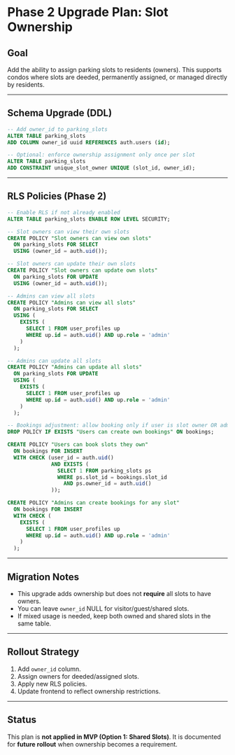 <!-- `/docs/phase2-slot-ownership.md` -->

# Phase 2 Upgrade Plan: Slot Ownership

## Goal
Add the ability to assign parking slots to residents (owners). This supports condos where slots are deeded, permanently assigned, or managed directly by residents.

---

## Schema Upgrade (DDL)

```sql
-- Add owner_id to parking_slots
ALTER TABLE parking_slots
ADD COLUMN owner_id uuid REFERENCES auth.users (id);

-- Optional: enforce ownership assignment only once per slot
ALTER TABLE parking_slots
ADD CONSTRAINT unique_slot_owner UNIQUE (slot_id, owner_id);
````

---

## RLS Policies (Phase 2)

```sql
-- Enable RLS if not already enabled
ALTER TABLE parking_slots ENABLE ROW LEVEL SECURITY;

-- Slot owners can view their own slots
CREATE POLICY "Slot owners can view own slots"
  ON parking_slots FOR SELECT
  USING (owner_id = auth.uid());

-- Slot owners can update their own slots
CREATE POLICY "Slot owners can update own slots"
  ON parking_slots FOR UPDATE
  USING (owner_id = auth.uid());

-- Admins can view all slots
CREATE POLICY "Admins can view all slots"
  ON parking_slots FOR SELECT
  USING (
    EXISTS (
      SELECT 1 FROM user_profiles up
      WHERE up.id = auth.uid() AND up.role = 'admin'
    )
  );

-- Admins can update all slots
CREATE POLICY "Admins can update all slots"
  ON parking_slots FOR UPDATE
  USING (
    EXISTS (
      SELECT 1 FROM user_profiles up
      WHERE up.id = auth.uid() AND up.role = 'admin'
    )
  );

-- Bookings adjustment: allow booking only if user is slot owner OR admin
DROP POLICY IF EXISTS "Users can create own bookings" ON bookings;

CREATE POLICY "Users can book slots they own"
  ON bookings FOR INSERT
  WITH CHECK (user_id = auth.uid()
              AND EXISTS (
                SELECT 1 FROM parking_slots ps
                WHERE ps.slot_id = bookings.slot_id
                  AND ps.owner_id = auth.uid()
              ));

CREATE POLICY "Admins can create bookings for any slot"
  ON bookings FOR INSERT
  WITH CHECK (
    EXISTS (
      SELECT 1 FROM user_profiles up
      WHERE up.id = auth.uid() AND up.role = 'admin'
    )
  );
```

---

## Migration Notes

* This upgrade adds ownership but does not **require** all slots to have owners.
* You can leave `owner_id` NULL for visitor/guest/shared slots.
* If mixed usage is needed, keep both owned and shared slots in the same table.

---

## Rollout Strategy

1. Add `owner_id` column.
2. Assign owners for deeded/assigned slots.
3. Apply new RLS policies.
4. Update frontend to reflect ownership restrictions.

---

## Status

This plan is **not applied in MVP (Option 1: Shared Slots)**.
It is documented for **future rollout** when ownership becomes a requirement.
